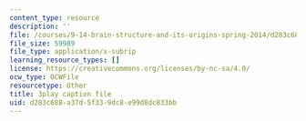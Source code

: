```yaml
---
content_type: resource
description: ''
file: /courses/9-14-brain-structure-and-its-origins-spring-2014/d283c688a37d5f339dc8e99d8dc833bb_555119.vtt
file_size: 59989
file_type: application/x-subrip
learning_resource_types: []
license: https://creativecommons.org/licenses/by-nc-sa/4.0/
ocw_type: OCWFile
resourcetype: Other
title: 3play caption file
uid: d283c688-a37d-5f33-9dc8-e99d8dc833bb
---
```

